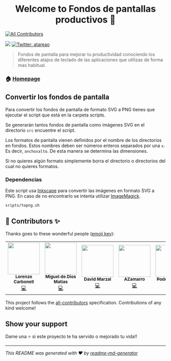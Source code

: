 <h1 align="center">Welcome to Fondos de pantallas productivos 👋</h1>
<!-- ALL-CONTRIBUTORS-BADGE:START - Do not remove or modify this section -->

[![All Contributors](https://img.shields.io/badge/all_contributors-5-orange.svg?style=flat-square)](#-contributors-)

<!-- ALL-CONTRIBUTORS-BADGE:END -->
<p>
  <img src="https://img.shields.io/badge/version-0.1-blue.svg?cacheSeconds=2592000" />
  <a href="https://twitter.com/atareao">
    <img alt="Twitter: atareao" src="https://img.shields.io/twitter/follow/atareao.svg?style=social" target="_blank" />
  </a>
</p>

> Fondos de pantalla para mejorar tu productividad conociendo los diferentes atajos de teclado de las aplicaciones que utilizas de forma mas habitual.

### 🏠 [Homepage](https://www.atareao.es)


## Convertir los fondos de pantalla

Para convertir los fondos de pantalla de formato SVG a PNG tienes que ejecutar el script que está en la carpeta scripts.

Se generarán tantos fondos de pantalla como imágenes SVG en el directorio `src` encuentre el script.

Los formatos de pantalla vienen definidos por el nombre de los directorios en fondos. Estos nombres deben ser números enteros separados por una `x`. Es decir, `anchoxalto`. De esta manera se determina las dimensiones.

Si no quieres algún formato simplemente borra el directorio o directorios del cual no quieres formatos.

### Dependencias

Este script usa [Inkscape](https://inkscape.org/) para convertir las imágenes en formato SVG a PNG. En caso de no encontrarlo se intenta utilizar [ImageMagick](https://imagemagick.org).

```sh
sripts/topng.sh
```

## 👤 Contributors ✨

Thanks goes to these wonderful people ([emoji key](https://allcontributors.org/docs/en/emoji-key)):

<!-- ALL-CONTRIBUTORS-LIST:START - Do not remove or modify this section -->
<!-- prettier-ignore-start -->
<!-- markdownlint-disable -->
<table>
  <tr>    
    <td align="center"><a href="https://www.atareao.es"><img src="https://avatars3.githubusercontent.com/u/298055?v=4" width="100px;" alt=""/><br /><sub><b>Lorenzo Carbonell</b></sub></a><br /><a href="https://github.com/atareao/fondos-productivos/commits?author=atareao" title="Code">💻</a></td>
    <td align="center"><a href="http://tomatesasesinos.com"><img src="https://avatars2.githubusercontent.com/u/1285451?v=4" width="100px;" alt=""/><br /><sub><b>Miguel de Dios Matias</b></sub></a><br /><a href="https://github.com/atareao/fondos-productivos/commits?author=mdtrooper" title="Code">💻</a></td>
    <td align="center"><a href="https://github.com/Marzal"><img src="https://avatars3.githubusercontent.com/u/2069735?v=4" width="100px;" alt=""/><br /><sub><b>David Marzal</b></sub></a><br /><a href="https://github.com/atareao/fondos-productivos/commits?author=Marzal" title="Code">💻</a></td>
    <td align="center"><a href="https://azamarro.github.io/"><img src="https://avatars2.githubusercontent.com/u/16717087?v=4" width="100px;" alt=""/><br /><sub><b>AZamarro</b></sub></a><br /><a href="https://github.com/atareao/fondos-productivos/commits?author=AZamarro" title="Code">💻</a></td>
    <td align="center"><a href="http://avpodcast.net/podcastlinux/"><img src="https://avatars3.githubusercontent.com/u/23723653?v=4" width="100px;" alt=""/><br /><sub><b>Podcast Linux</b></sub></a><br /><a href="https://github.com/atareao/fondos-productivos/commits?author=podcastlinux" title="Code">💻</a></td>
  </tr>
</table>

<!-- markdownlint-enable -->
<!-- prettier-ignore-end -->
<!-- ALL-CONTRIBUTORS-LIST:END -->

This project follows the [all-contributors](https://github.com/all-contributors/all-contributors) specification. Contributions of any kind welcome!

## Show your support

Dame una ⭐️ si este proyecto te ha servido o mejorado tu vida!!
***
_This README was generated with ❤️ by [readme-md-generator](https://github.com/kefranabg/readme-md-generator)_
